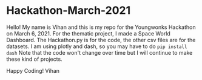 # Hackathon-March-2021
Hello! My name is Vihan and this is my repo for the Youngwonks Hackathon on March 6, 2021. For the thematic project, I made a Space World Dashboard.
The Hackathon.py is for the code, the other csv files are for the datasets. I am using plotly and dash, so you may have to do ```pip install dash```
Note that the code won't change over time but I will continue to make these kind of projects.

Happy Coding!
Vihan
